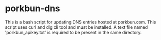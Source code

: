 # porkbun-dns

This is a bash script for updating DNS entries hosted at porkbun.com.
This script uses curl and dig cli tool and must be installed.
A text file named 'porkbun_apikey.txt' is required to be present in the same directory.
